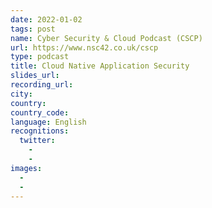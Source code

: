 ```yaml
---
date: 2022-01-02
tags: post
name: Cyber Security & Cloud Podcast (CSCP)
url: https://www.nsc42.co.uk/cscp
type: podcast
title: Cloud Native Application Security
slides_url:
recording_url:
city: 
country: 
country_code: 
language: English
recognitions:
  twitter:
    - 
    - 
images:
  - 
  - 
---
```

